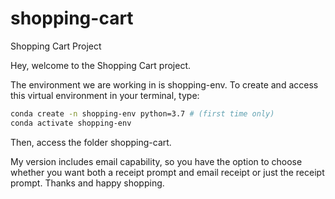 # shopping-cart
Shopping Cart Project

Hey, welcome to the Shopping Cart project.

The environment we are working in is shopping-env. To create and access this virtual environment in your terminal, type:

```sh
conda create -n shopping-env python=3.7 # (first time only)
conda activate shopping-env
```

Then, access the folder shopping-cart. 


My version includes email capability, so you have the option to choose whether you want both a receipt prompt and email receipt or just the receipt prompt. Thanks and happy shopping. 
